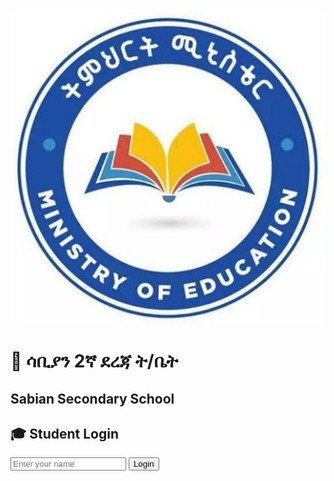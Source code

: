 <body>
  <div id="nav">
    <img src="sa.jpg" alt="sabian" class="logo">
    <h1>📘 ሳቢያን 2ኛ ደረጃ ት/ቤት</h1>
    <h2>Sabian Secondary School</h2>
  </div>

  <div id="loginPage">
    <h2>🎓 Student Login</h2>
    <input type="text" id="loginName" placeholder="Enter your name">
    <button onclick="loginStudent()">Login</button>
  </div>
